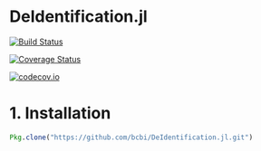 # DeIdentification.jl

[![Build Status](https://travis-ci.org/paulstey/DeIdentficiation.jl.svg?branch=master)](https://travis-ci.org/paulstey/DeIdentficiation.jl)

[![Coverage Status](https://coveralls.io/repos/paulstey/DeIdentficiation.jl/badge.svg?branch=master&service=github)](https://coveralls.io/github/paulstey/DeIdentficiation.jl?branch=master)

[![codecov.io](http://codecov.io/github/paulstey/DeIdentficiation.jl/coverage.svg?branch=master)](http://codecov.io/github/paulstey/DeIdentficiation.jl?branch=master)



# 1. Installation
```julia
Pkg.clone("https://github.com/bcbi/DeIdentification.jl.git")
```

<!-- # Important Notes
There are a few subtle points that must be kept in mind when using this package. These are discussed below.

## Date Shifting.
In the current implementation, date shifting is done by selecting a random random integer, _d_, between -_N_ and _N_. Where _N_ is a user-specified argument in the YAML file (or otherwise, passed directly to the `DeIdDataFrame()` constructor). -->

